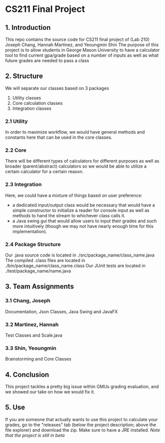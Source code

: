 # CS211 Final Project

## 1. Introduction
This repo contains the source code for CS211 final project of (Lab 210) Joseph Chang, Hannah Martinez, and Yeoungmin Shin
The purpose of this project is to allow students in George Mason University to have a calculator tool to find current gpa/grade based on a number of inputs as well as what future grades are needed to pass a class


## 2. Structure
We will separate our classes based on 3 packages
1. Utility classes
2. Core calculation classes
3. Integration classes

### 2.1 Utility
In order to maximize workflow, we would have general methods and constants here that can be used in the core classes.
### 2.2 Core
There will be different types of calculators for different purposes as well as broader (parent/abstract) calculators so we would be able to utilize a certain calculator for a certain reason.
### 2.3 Integration
Here, we could have a mixture of things based on user preference:
- a dedicated input/output class would be necessary that would have a simple constructor to initialize a reader for console input as well as methods to hand the stream to whichever class calls it.
- a Java swing gui that would allow users to input their grades and such more intuitively (though we may not have nearly enough time for this implementation).

### 2.4 Package Structure
Our .java source code is located in ./src/package_name/class_name.java
The compiled .class files are located in ./bin/package_name/class_name.class
Our JUnit tests are located in ./test/package_name/name.java


## 3. Team Assignments
### 3.1 Chang, Joseph
Documentation, Json Classes, Java Swing and JavaFX
### 3.2 Martinez, Hannah
Test Classes and Scale.java
### 3.3 Shin, Yeoungmin
Brainstorming and Core Classes


## 4. Conclusion
This project tackles a pretty big issue within GMUs grading evaluation, and we showed our take on how we would fix it.

## 5. Use
If you are someone that actually wants to use this project to calculate your grades, go to the "releases" tab (below the project description; above the file explorer) and download the zip. Make sure to have a JRE installed. *Note that the project is still in beta*